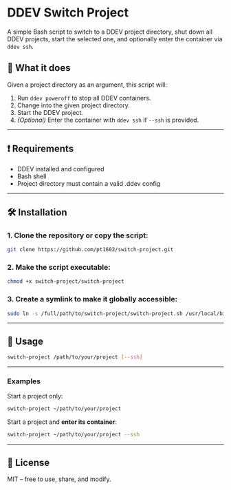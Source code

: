 # DDEV Switch Project

A simple Bash script to switch to a DDEV project directory, shut down all DDEV projects, start the selected one, and optionally enter the container via `ddev ssh`.

## 🧩 What it does

Given a project directory as an argument, this script will:

1. Run `ddev poweroff` to stop all DDEV containers.
2. Change into the given project directory.
3. Start the DDEV project.
4. *(Optional)* Enter the container with `ddev ssh` if `--ssh` is provided.

---

## ❗ Requirements

* DDEV installed and configured
* Bash shell
* Project directory must contain a valid .ddev config

---

## 🛠️ Installation

### 1. Clone the repository or copy the script:
```bash
git clone https://github.com/pt1602/switch-project.git
```

### 2. Make the script executable:
```bash
chmod +x switch-project/switch-project
```

### 3. Create a symlink to make it globally accessible:
```bash
sudo ln -s /full/path/to/switch-project/switch-project.sh /usr/local/bin/switch-project
```

---

## 🚀 Usage

```bash
switch-project /path/to/your/project [--ssh]
```

---

### Examples

Start a project only:
```bash
switch-project ~/path/to/your/project
```

Start a project and **enter its container**:
```bash
switch-project ~/path/to/your/project --ssh
```

---

## 📝 License
MIT – free to use, share, and modify.

